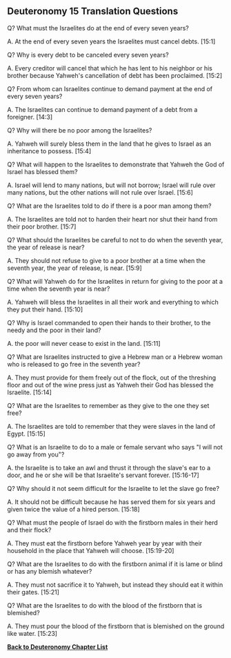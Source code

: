 ## Deuteronomy 15 Translation Questions ##

Q? What must the Israelites do at the end of every seven years?

A. At the end of every seven years the Israelites must cancel debts. [15:1]

Q? Why is every debt to be canceled every seven years?

A. Every creditor will cancel that which he has lent to his neighbor or his brother because Yahweh's cancellation of debt has been proclaimed. [15:2]

Q? From whom can Israelites continue to demand payment at the end of every seven years?

A. The Israelites can continue to demand payment of a debt from a foreigner. [14:3]

Q? Why will there be no poor among the Israelites?

A. Yahweh will surely bless them in the land that he gives to Israel as an inheritance to possess. [15:4]

Q? What will happen to the Israelites to demonstrate that Yahweh the God of Israel has blessed them?

A. Israel will lend to many nations, but will not borrow; Israel will rule over many nations, but the other nations will not rule over Israel. [15:6]

Q? What are the Israelites told to do if there is a poor man among them?

A. The Israelites are told not to harden their heart nor shut their hand from their poor brother. [15:7]

Q? What should the Israelites be careful to not to do when the seventh year, the year of release is near?

A. They should not refuse to give to a poor brother at a time when the seventh year, the year of release, is near. [15:9]

Q? What will Yahweh do for the Israelites in return for giving to the poor at a time when the seventh year is near?

A. Yahweh will bless the Israelites in all their work and everything to which they put their hand. [15:10]

Q? Why is Israel commanded to open their hands to their brother, to the needy and the poor in their land?

A. the poor will never cease to exist in the land. [15:11]

Q? What are Israelites instructed to give a Hebrew man or a Hebrew woman who is released to go free in the seventh year?

A. They must provide for them freely out of the flock, out of the threshing floor and out of the wine press just as Yahweh their God has blessed the Israelite. [15:14]

Q? What are the Israelites to remember as they give to the one they set free?

A. The Israelites are told to remember that they were slaves in the land of Egypt. [15:15]

Q? What is an Israelite to do to a male or female servant who says "I will not go away from you"?

A. the Israelite is to take an awl and thrust it through the slave's ear to a door, and he or she will be that Israelite's servant forever. [15:16-17]

Q? Why should it not seem difficult for the Israelite to let the slave go free?

A. It should not be difficult because he has served them for six years and given twice the value of a hired person. [15:18]

Q? What must the people of Israel do with the firstborn males in their herd and their flock?

A. They must eat the firstborn before Yahweh year by year with their household in the place that Yahweh will choose. [15:19-20]

Q? What are the Israelites to do with the firstborn animal if it is lame or blind or has any blemish whatever?

A. They must not sacrifice it to Yahweh, but instead they should eat it within their gates. [15:21]

Q? What are the Israelites to do with the blood of the firstborn that is blemished?

A. They must pour the blood of the firstborn that is blemished on the ground like water. [15:23]

__[Back to Deuteronomy Chapter List](./)__

